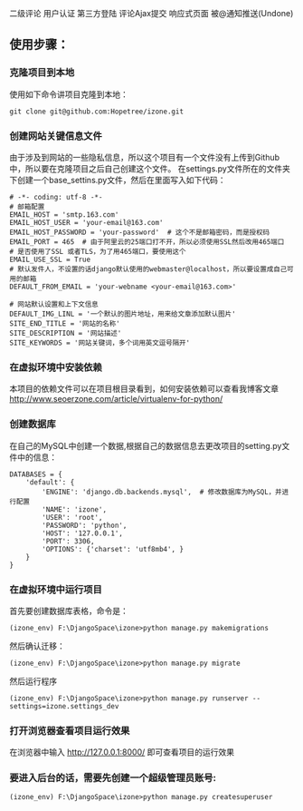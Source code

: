 二级评论
用户认证
第三方登陆
评论Ajax提交
响应式页面
被@通知推送(Undone)


## 使用步骤：

### 克隆项目到本地
使用如下命令讲项目克隆到本地：
```
git clone git@github.com:Hopetree/izone.git
```

### 创建网站关键信息文件
由于涉及到网站的一些隐私信息，所以这个项目有一个文件没有上传到Github中，所以要在克隆项目之后自己创建这个文件。
在settings.py文件所在的文件夹下创建一个base_settins.py文件，然后在里面写入如下代码：
```
# -*- coding: utf-8 -*-
# 邮箱配置
EMAIL_HOST = 'smtp.163.com'
EMAIL_HOST_USER = 'your-email@163.com'
EMAIL_HOST_PASSWORD = 'your-password'  # 这个不是邮箱密码，而是授权码
EMAIL_PORT = 465  # 由于阿里云的25端口打不开，所以必须使用SSL然后改用465端口
# 是否使用了SSL 或者TLS，为了用465端口，要使用这个
EMAIL_USE_SSL = True
# 默认发件人，不设置的话django默认使用的webmaster@localhost，所以要设置成自己可用的邮箱
DEFAULT_FROM_EMAIL = 'your-webname <your-email@163.com>'

# 网站默认设置和上下文信息
DEFAULT_IMG_LINL = '一个默认的图片地址，用来给文章添加默认图片'
SITE_END_TITLE = '网站的名称'
SITE_DESCRIPTION = '网站描述'
SITE_KEYWORDS = '网站关键词，多个词用英文逗号隔开'
```

### 在虚拟环境中安装依赖
本项目的依赖文件可以在项目根目录看到，如何安装依赖可以查看我博客文章 http://www.seoerzone.com/article/virtualenv-for-python/

### 创建数据库
在自己的MySQL中创建一个数据,根据自己的数据信息去更改项目的setting.py文件中的信息：
```
DATABASES = {
    'default': {
        'ENGINE': 'django.db.backends.mysql',  # 修改数据库为MySQL，并进行配置
        'NAME': 'izone',
        'USER': 'root',
        'PASSWORD': 'python',
        'HOST': '127.0.0.1',
        'PORT': 3306,
        'OPTIONS': {'charset': 'utf8mb4', }
    }
}
```

### 在虚拟环境中运行项目
首先要创建数据库表格，命令是：
```
(izone_env) F:\DjangoSpace\izone>python manage.py makemigrations
```
然后确认迁移：
```
(izone_env) F:\DjangoSpace\izone>python manage.py migrate
```
然后运行程序
```
(izone_env) F:\DjangoSpace\izone>python manage.py runserver --settings=izone.settings_dev
```

### 打开浏览器查看项目运行效果
在浏览器中输入 http://127.0.0.1:8000/ 即可查看项目的运行效果

### 要进入后台的话，需要先创建一个超级管理员账号:
```
(izone_env) F:\DjangoSpace\izone>python manage.py createsuperuser
```
